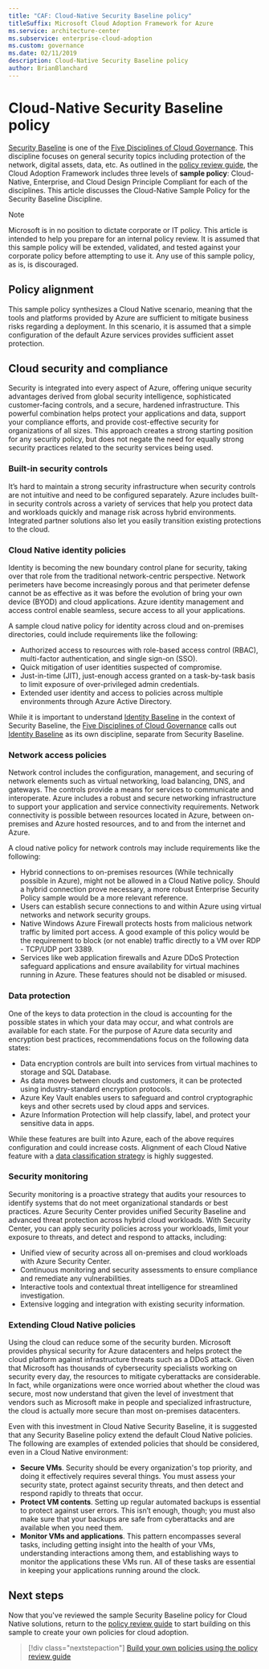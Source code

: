 ```yaml
---
title: "CAF: Cloud-Native Security Baseline policy"
titleSuffix: Microsoft Cloud Adoption Framework for Azure
ms.service: architecture-center
ms.subservice: enterprise-cloud-adoption
ms.custom: governance
ms.date: 02/11/2019
description: Cloud-Native Security Baseline policy
author: BrianBlanchard
---
```


# Cloud-Native Security Baseline policy

[Security Baseline](overview.md) is one of the [Five Disciplines of Cloud Governance](../governance-disciplines.md). This discipline focuses on general security topics including protection of the network, digital assets, data, etc. As outlined in the [policy review guide](../policy-compliance/what-is-a-cloud-policy-review.md), the Cloud Adoption Framework includes three levels of **sample policy**: Cloud-Native, Enterprise, and Cloud Design Principle Compliant for each of the disciplines. This article discusses the Cloud-Native Sample Policy for the Security Baseline Discipline.

> [!NOTE]
> Microsoft is in no position to dictate corporate or IT policy. This article is intended to help you prepare for an internal policy review. It is assumed that this sample policy will be extended, validated, and tested against your corporate policy before attempting to use it. Any use of this sample policy, as is, is discouraged.

## Policy alignment

This sample policy synthesizes a Cloud Native scenario, meaning that the tools and platforms provided by Azure are sufficient to mitigate business risks regarding a deployment. In this scenario, it is assumed that a simple configuration of the default Azure services provides sufficient asset protection.

## Cloud security and compliance

Security is integrated into every aspect of Azure, offering unique security advantages derived from global security intelligence, sophisticated customer-facing controls, and a secure, hardened infrastructure. This powerful combination helps protect your applications and data, support your compliance efforts, and provide cost-effective security for organizations of all sizes. This approach creates a strong starting position for any security policy, but does not negate the need for equally strong security practices related to the security services being used.

### Built-in security controls

It’s hard to maintain a strong security infrastructure when security controls are not intuitive and need to be configured separately. Azure includes built-in security controls across a variety of services that help you protect data and workloads quickly and manage risk across hybrid environments. Integrated partner solutions also let you easily transition existing protections to the cloud.

### Cloud Native identity policies

Identity is becoming the new boundary control plane for security, taking over that role from the traditional network-centric perspective. Network perimeters have become increasingly porous and that perimeter defense cannot be as effective as it was before the evolution of bring your own device (BYOD) and cloud applications. Azure identity management and access control enable seamless, secure access to all your applications.

A sample cloud native policy for identity across cloud and on-premises directories, could include requirements like the following:

* Authorized access to resources with role-based access control (RBAC), multi-factor authentication, and single sign-on (SSO).
* Quick mitigation of user identities suspected of compromise.
* Just-in-time (JIT), just-enough access granted on a task-by-task basis to limit exposure of over-privileged admin credentials.
* Extended user identity and access to policies across multiple environments through Azure Active Directory.

While it is important to understand [Identity Baseline](../identity-baseline/overview.md) in the context of Security Baseline, the [Five Disciplines of Cloud Governance](../overview.md) calls out [Identity Baseline](../identity-baseline/overview.md) as its own discipline, separate from Security Baseline.

### Network access policies

Network control includes the configuration, management, and securing of network elements such as virtual networking, load balancing, DNS, and gateways. The controls provide a means for services to communicate and interoperate. Azure includes a robust and secure networking infrastructure to support your application and service connectivity requirements. Network connectivity is possible between resources located in Azure, between on-premises and Azure hosted resources, and to and from the internet and Azure.

A cloud native policy for network controls may include requirements like the following:

* Hybrid connections to on-premises resources (While technically possible in Azure), might not be allowed in a Cloud Native policy. Should a hybrid connection prove necessary, a more robust Enterprise Security Policy sample would be a more relevant reference.
* Users can establish secure connections to and within Azure using virtual networks and network security groups.
* Native Windows Azure Firewall protects hosts from malicious network traffic by limited port access. A good example of this policy would be the requirement to block (or not enable) traffic directly to a VM over RDP - TCP/UDP port 3389.
* Services like web application firewalls and Azure DDoS Protection safeguard applications and ensure availability for virtual machines running in Azure. These features should not be disabled or misused.

### Data protection

One of the keys to data protection in the cloud is accounting for the possible states in which your data may occur, and what controls are available for each state. For the purpose of Azure data security and encryption best practices, recommendations focus on the following data states:

* Data encryption controls are built into services from virtual machines to storage and SQL Database.
* As data moves between clouds and customers, it can be protected using industry-standard encryption protocols.
* Azure Key Vault enables users to safeguard and control cryptographic keys and other secrets used by cloud apps and services.
* Azure Information Protection will help classify, label, and protect your sensitive data in apps.

While these features are built into Azure, each of the above requires configuration and could increase costs. Alignment of each Cloud Native feature with a [data classification strategy](../policy-compliance/what-is-data-classification.md) is highly suggested.

### Security monitoring

Security monitoring is a proactive strategy that audits your resources to identify systems that do not meet organizational standards or best practices. Azure Security Center provides unified Security Baseline and advanced threat protection across hybrid cloud workloads. With Security Center, you can apply security policies across your workloads, limit your exposure to threats, and detect and respond to attacks, including:

* Unified view of security across all on-premises and cloud workloads with Azure Security Center.
* Continuous monitoring and security assessments to ensure compliance and remediate any vulnerabilities.
* Interactive tools and contextual threat intelligence for streamlined investigation.
* Extensive logging and integration with existing security information.

### Extending Cloud Native policies

Using the cloud can reduce some of the security burden. Microsoft provides physical security for Azure datacenters and helps protect the cloud platform against infrastructure threats such as a DDoS attack. Given that Microsoft has thousands of cybersecurity specialists working on security every day, the resources to mitigate cyberattacks are considerable. In fact, while organizations were once worried about whether the cloud was secure, most now understand that given the level of investment that vendors such as Microsoft make in people and specialized infrastructure, the cloud is actually more secure than most on-premises datacenters.

Even with this investment in Cloud Native Security Baseline, it is suggested that any Security Baseline policy extend the default Cloud Native policies. The following are examples of extended policies that should be considered, even in a Cloud Native environment:

* **Secure VMs**. Security should be every organization's top priority, and doing it effectively requires several things. You must assess your security state, protect against security threats, and then detect and respond rapidly to threats that occur.
* **Protect VM contents**. Setting up regular automated backups is essential to protect against user errors. This isn’t enough, though; you must also make sure that your backups are safe from cyberattacks and are available when you need them.
* **Monitor VMs and applications**. This pattern encompasses several tasks, including getting insight into the health of your VMs, understanding interactions among them, and establishing ways to monitor the applications these VMs run. All of these tasks are essential in keeping your applications running around the clock.

## Next steps

Now that you've reviewed the sample Security Baseline policy for Cloud Native solutions, return to the [policy review guide](../policy-compliance/what-is-a-cloud-policy-review.md) to start building on this sample to create your own policies for cloud adoption.

> [!div class="nextstepaction"]
> [Build your own policies using the policy review guide](../policy-compliance/what-is-a-cloud-policy-review.md)
